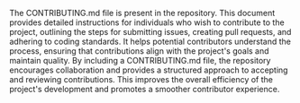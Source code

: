 The CONTRIBUTING.md file is present in the repository. This document provides detailed instructions for individuals who wish to contribute to the project, outlining the steps for submitting issues, creating pull requests, and adhering to coding standards. It helps potential contributors understand the process, ensuring that contributions align with the project's goals and maintain quality. By including a CONTRIBUTING.md file, the repository encourages collaboration and provides a structured approach to accepting and reviewing contributions. This improves the overall efficiency of the project's development and promotes a smoother contributor experience.
